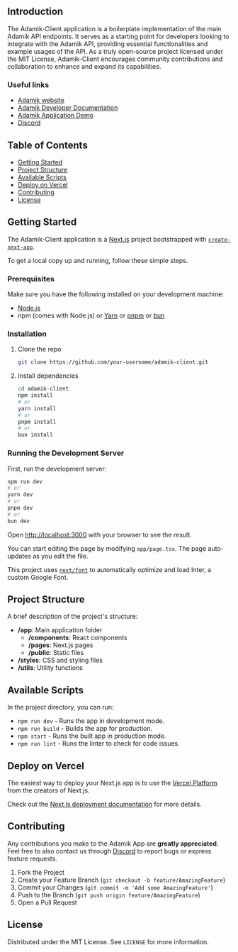 ## Introduction

The Adamik-Client application is a boilerplate implementation of the main Adamik API endpoints. It serves as a starting point for developers looking to integrate with the Adamik API, providing essential functionalities and example usages of the API. 
As a truly open-source project licensed under the MIT License, Adamik-Client encourages community contributions and collaboration to enhance and expand its capabilities.

### Useful links
- [Adamik website](https://adamik.io)
- [Adamik Developer Documentation](https://docs.adamik.io)
- [Adamik Application Demo](https://app.adamik.io)
- [Discord](https://discord.com/invite/gsZJR2JfMR) 

## Table of Contents

- [Getting Started](#getting-started)
- [Project Structure](#project-structure)
- [Available Scripts](#available-scripts)
- [Deploy on Vercel](#deploy-on-vercel)
- [Contributing](#contributing)
- [License](#license)

## Getting Started

The Adamik-Client application is a [Next.js](https://nextjs.org/) project bootstrapped with [`create-next-app`](https://github.com/vercel/next.js/tree/canary/packages/create-next-app).

To get a local copy up and running, follow these simple steps.

### Prerequisites

Make sure you have the following installed on your development machine:

- [Node.js](https://nodejs.org/en/)
- npm (comes with Node.js) or [Yarn](https://yarnpkg.com/) or [pnpm](https://pnpm.io/) or [bun](https://bun.sh/)

### Installation

1. Clone the repo

    ```bash
    git clone https://github.com/your-username/adamik-client.git
    ```

2. Install dependencies

    ```bash
    cd adamik-client
    npm install
    # or
    yarn install
    # or
    pnpm install
    # or
    bun install
    ```

### Running the Development Server

First, run the development server:

```bash
npm run dev
# or
yarn dev
# or
pnpm dev
# or
bun dev
```

Open [http://localhost:3000](http://localhost:3000) with your browser to see the result.

You can start editing the page by modifying `app/page.tsx`. The page auto-updates as you edit the file.

This project uses [`next/font`](https://nextjs.org/docs/basic-features/font-optimization) to automatically optimize and load Inter, a custom Google Font.

## Project Structure

A brief description of the project's structure:


- **/app**: Main application folder
  - **/components**: React components
  - **/pages**: Next.js pages
  - **/public**: Static files
- **/styles**: CSS and styling files
- **/utils**: Utility functions

## Available Scripts

In the project directory, you can run:

- `npm run dev` - Runs the app in development mode.
- `npm run build` - Builds the app for production.
- `npm start` - Runs the built app in production mode.
- `npm run lint` - Runs the linter to check for code issues.


## Deploy on Vercel

The easiest way to deploy your Next.js app is to use the [Vercel Platform](https://vercel.com/new?utm_medium=default-template&filter=next.js&utm_source=create-next-app&utm_campaign=create-next-app-readme) from the creators of Next.js.

Check out the [Next.js deployment documentation](https://nextjs.org/docs/deployment) for more details.

## Contributing

Any contributions you make to the Adamik App are **greatly appreciated**.
Feel free to also contact us through [Discord](https://discord.com/invite/gsZJR2JfMR) to report bugs or express feature requests.

1. Fork the Project
2. Create your Feature Branch (`git checkout -b feature/AmazingFeature`)
3. Commit your Changes (`git commit -m 'Add some AmazingFeature'`)
4. Push to the Branch (`git push origin feature/AmazingFeature`)
5. Open a Pull Request

## License

Distributed under the MIT License. See `LICENSE` for more information.

